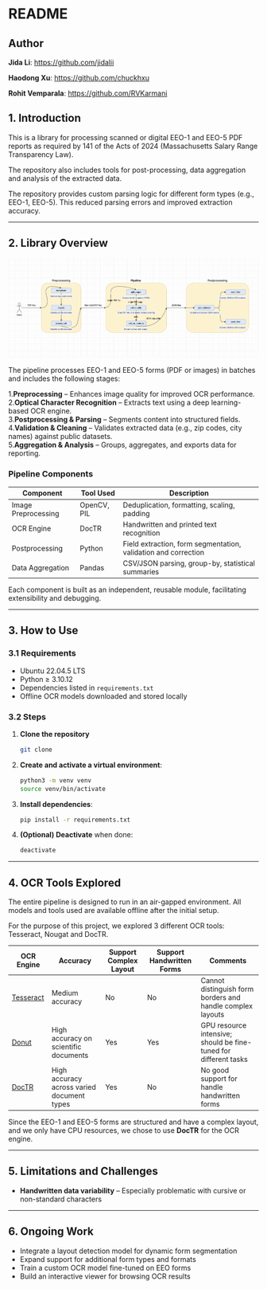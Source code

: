# **README**

## Author
**Jida Li**: https://github.com/jidalii

**Haodong Xu**: https://github.com/chuckhxu

**Rohit Vemparala**: https://github.com/RVKarmani


## **1. Introduction**

This is a library for processing scanned or digital EEO-1 and EEO-5 PDF reports as required by 141 of the Acts of 2024 (Massachusetts Salary Range Transparency Law).

The repository also includes tools for post-processing, data aggregation and analysis of the extracted data.

The repository provides custom parsing logic for different form types (e.g., EEO-1, EEO-5). This reduced parsing errors and improved extraction accuracy.

---

## **2. Library Overview**

<img src="ocr/architecture.png" alt="Pipeline Architecture" width="900"/>

The pipeline processes EEO-1 and EEO-5 forms (PDF or images) in batches and includes the following stages:

1.**Preprocessing** – Enhances image quality for improved OCR performance.  
2.**Optical Character Recognition** – Extracts text using a deep learning-based OCR engine.  
3.**Postprocessing & Parsing** – Segments content into structured fields.  
4.**Validation & Cleaning** – Validates extracted data (e.g., zip codes, city names) against public datasets.  
5.**Aggregation & Analysis** – Groups, aggregates, and exports data for reporting.


### **Pipeline Components**

| Component           | Tool Used   | Description                                                    |
|---------------------|-------------|----------------------------------------------------------------|
| Image Preprocessing | OpenCV, PIL | Deduplication, formatting, scaling, padding                    |
| OCR Engine          | DocTR       | Handwritten and printed text recognition                       |
| Postprocessing      | Python      | Field extraction, form segmentation, validation and correction |
| Data Aggregation    | Pandas      | CSV/JSON parsing, group-by, statistical summaries              |


Each component is built as an independent, reusable module, facilitating extensibility and debugging.


---

## **3. How to Use**

### **3.1 Requirements**

- Ubuntu 22.04.5 LTS
- Python ≥ 3.10.12
- Dependencies listed in `requirements.txt`  
- Offline OCR models downloaded and stored locally  

### **3.2 Steps**
1. **Clone the repository**

    ```bash
   git clone
   ```

2. **Create and activate a virtual environment**:
   ```bash
   python3 -m venv venv
   source venv/bin/activate
   ```
3. **Install dependencies**:
   ```bash
   pip install -r requirements.txt
   ```
4. **(Optional) Deactivate** when done:
   ```bash
   deactivate
   ```

---

## **4. OCR Tools Explored**


The entire pipeline is designed to run in an air-gapped environment. All models and tools used are available offline after the initial setup.


For the purpose of this project, we explored 3 different OCR tools: Tesseract, Nougat and DocTR.

| OCR Engine                                              | Accuracy                                   | Support Complex Layout | Support Handwritten Forms | Comments                                                         |
|---------------------------------------------------------|--------------------------------------------|------------------------|---------------------------|------------------------------------------------------------------|
| [Tesseract](https://github.com/tesseract-ocr/tesseract) | Medium accuracy                            | No                     | No                        | Cannot distinguish form borders and handle complex layouts       |
| [Donut](https://github.com/clovaai/donut)               | High accuracy on scientific documents      | Yes                    | Yes                       | GPU resource intensive; should be fine-tuned for different tasks |
| [DocTR](https://github.com/mindee/doctr)                | High accuracy across varied document types | Yes                    | No                        | No good support for handle handwritten forms                     |

Since the EEO-1 and EEO-5 forms are structured and have a complex layout, and we only have CPU resources, we chose to use **DocTR** for the OCR engine.

---


## **5. Limitations and Challenges**

- **Handwritten data variability** – Especially problematic with cursive or non-standard characters

---

## **6. Ongoing Work**

- Integrate a layout detection model for dynamic form segmentation  
- Expand support for additional form types and formats  
- Train a custom OCR model fine-tuned on EEO forms  
- Build an interactive viewer for browsing OCR results

